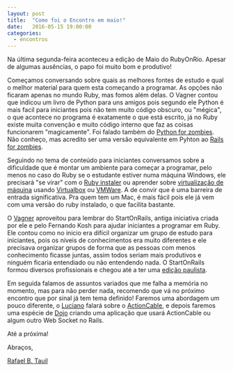 ```yaml
---
layout: post
title:  "Como foi o Encontro em maio!"
date:   2016-05-15 19:00:00
categories:
  - encontros
---
```


Na última segunda-feira aconteceu a edição de Maio do RubyOnRio. Apesar de algumas ausências, o papo foi muito bom e produtivo!

Começamos conversando sobre quais as melhores fontes de estudo e qual o melhor material para quem esta começando a programar. As opções não ficaram apenas no mundo Ruby, mas fomos além delas. O Vagner contou que indicou um livro de Python para uns amigos pois segundo ele Python é mais facil para iniciantes pois não tem muito código obscuro, ou "mégica", o que acontece no programa é exatamente o que está escrito, já no Ruby existe muita convenção e muito código interno que faz as coisas funcionarem "magicamente". Foi falado também do [Python for zombies][2]. Não conheço, mas acredito ser uma versão equivalente em Pyhton ao [Rails for zombies][3].

Seguindo no tema de conteúdo para iniciantes conversamos sobre a dificuldade que é montar um ambiente para começar a programar, pelo menos no caso do Ruby se o estudante estiver numa máquina Windows, ele precisará "se virar" com o [Ruby instaler][4] ou aprender sobre [virtualização de máquina][5] usando [Virtualbox][6] ou [VMWare][7]. A de convir que é uma barreira de entrada significativa. Pra quem tem um Mac, é mais fácil pois ele já vem com uma versão do ruby instalado, o que facilita bastante.

O [Vagner][8] aproveitou para lembrar do StartOnRails, antiga iniciativa criada por ele e pelo Fernando Kosh para ajudar iniciantes a programar em Ruby. Ele contou como no inicio era difícil organizar um grupo de estudo para iniciantes, pois os níveis de conhecimentos era muito diferentes e ele precisava organizar grupos de forma que as pessoas com menos conhecimento ficasse juntas, assim todos seriam mais produtivos e ninguém ficaria entendiado ou não entendendo nada. O StartOnRails formou diversos profissionais e chegou até a ter uma [edição paulista][9].

Em seguida falamos de assuntos variados que me falha a memória no momento, mas para não perder nada, recomendo que vá no próximo encontro que por sinal já tem tema definido! Faremos uma abordagem um pouco diferente, o [Luciano][10] falará sobre o [ActionCable][11], e depois faremos uma espécie de [Dojo][12] criando uma aplicação que usará ActionCable ou algum outro Web Socket no Rails.

Até a próxima!

Abraços,

[Rafael B. Tauil][1]

[1]: https://twitter.com/tauil
[2]: http://pycursos.com/python-para-zumbis/
[3]: http://railsforzombies.org/
[4]: http://rubyinstaller.org/
[5]: https://pt.wikipedia.org/wiki/M%C3%A1quina_virtual
[6]: https://www.virtualbox.org/
[7]: http://www.vmware.com/br
[8]: https://twitter.com/vagnerzampieri
[9]: http://blog.lucascaton.com.br/2013/01/22/start-on-rails-em-sp-como-foi/
[10]: https://twitter.com/lucianosousa
[11]: https://github.com/rails/actioncable
[12]: https://pt.wikipedia.org/wiki/Coding_Dojo
